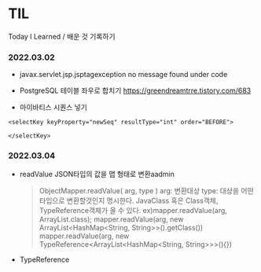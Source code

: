 # TIL
Today I Learned / 배운 것 기록하기

### 2022.03.02


- javax.servlet.jsp.jsptagexception no message found under code



- PostgreSQL 테이블 좌우로 합치기
  https://greendreamtrre.tistory.com/683
  
- 마이바티스 시퀀스 넣기
```
<selectKey keyProperty="newSeq" resultType="int" order="BEFORE">
  
</selectKey>
```

### 2022.03.04
- readValue
  JSON타입의 값을 맵 형태로 변환aadmin


  >ObjectMapper.readValue( arg, type )
  arg: 변환대상
  type: 대상을 어떤 타입으로 변환할것인지 명시한다. JavaClass 혹은 Class객체, TypeReference객체가 올 수 있다.
  ex)mapper.readValue(arg, ArrayList.class);
  mapper.readValue(arg, new ArrayList<HashMap<String, String>>().getClass())
  mapper.readValue(arg, new TypeReference<ArrayList<HashMap<String, String>>>(){})




- TypeReference

